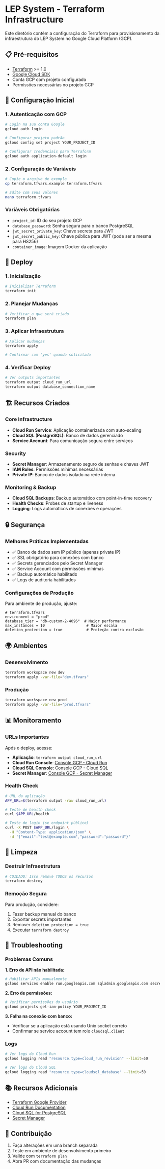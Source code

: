 # LEP System - Terraform Infrastructure

Este diretório contém a configuração do Terraform para provisionamento da infraestrutura do LEP System no Google Cloud Platform (GCP).

## 📋 Pré-requisitos

- [Terraform](https://www.terraform.io/downloads.html) >= 1.0
- [Google Cloud SDK](https://cloud.google.com/sdk/docs/install)
- Conta GCP com projeto configurado
- Permissões necessárias no projeto GCP

## 🔧 Configuração Inicial

### 1. Autenticação com GCP

```bash
# Login na sua conta Google
gcloud auth login

# Configurar projeto padrão
gcloud config set project YOUR_PROJECT_ID

# Configurar credenciais para Terraform
gcloud auth application-default login
```

### 2. Configuração de Variáveis

```bash
# Copie o arquivo de exemplo
cp terraform.tfvars.example terraform.tfvars

# Edite com seus valores
nano terraform.tfvars
```

### Variáveis Obrigatórias

- `project_id`: ID do seu projeto GCP
- `database_password`: Senha segura para o banco PostgreSQL
- `jwt_secret_private_key`: Chave secreta para JWT
- `jwt_secret_public_key`: Chave pública para JWT (pode ser a mesma para HS256)
- `container_image`: Imagem Docker da aplicação

## 🚀 Deploy

### 1. Inicialização

```bash
# Inicializar Terraform
terraform init
```

### 2. Planejar Mudanças

```bash
# Verificar o que será criado
terraform plan
```

### 3. Aplicar Infraestrutura

```bash
# Aplicar mudanças
terraform apply

# Confirmar com 'yes' quando solicitado
```

### 4. Verificar Deploy

```bash
# Ver outputs importantes
terraform output cloud_run_url
terraform output database_connection_name
```

## 🏗️ Recursos Criados

### Core Infrastructure
- **Cloud Run Service**: Aplicação containerizada com auto-scaling
- **Cloud SQL (PostgreSQL)**: Banco de dados gerenciado
- **Service Account**: Para comunicação segura entre serviços

### Security
- **Secret Manager**: Armazenamento seguro de senhas e chaves JWT
- **IAM Roles**: Permissões mínimas necessárias
- **Private IP**: Banco de dados isolado na rede interna

### Monitoring & Backup
- **Cloud SQL Backups**: Backup automático com point-in-time recovery
- **Health Checks**: Probes de startup e liveness
- **Logging**: Logs automáticos de conexões e operações

## 🔒 Segurança

### Melhores Práticas Implementadas

- ✅ Banco de dados sem IP público (apenas private IP)
- ✅ SSL obrigatório para conexões com banco
- ✅ Secrets gerenciados pelo Secret Manager
- ✅ Service Account com permissões mínimas
- ✅ Backup automático habilitado
- ✅ Logs de auditoria habilitados

### Configurações de Produção

Para ambiente de produção, ajuste:

```hcl
# terraform.tfvars
environment = "prod"
database_tier = "db-custom-2-4096"  # Maior performance
max_instances = 10                   # Maior escala
deletion_protection = true           # Proteção contra exclusão
```

## 🌍 Ambientes

### Desenvolvimento
```bash
terraform workspace new dev
terraform apply -var-file="dev.tfvars"
```

### Produção
```bash
terraform workspace new prod
terraform apply -var-file="prod.tfvars"
```

## 📊 Monitoramento

### URLs Importantes

Após o deploy, acesse:

- **Aplicação**: `terraform output cloud_run_url`
- **Cloud Run Console**: [Console GCP - Cloud Run](https://console.cloud.google.com/run)
- **Cloud SQL Console**: [Console GCP - Cloud SQL](https://console.cloud.google.com/sql)
- **Secret Manager**: [Console GCP - Secret Manager](https://console.cloud.google.com/security/secret-manager)

### Health Check

```bash
# URL da aplicação
APP_URL=$(terraform output -raw cloud_run_url)

# Teste de health check
curl $APP_URL/health

# Teste de login (se endpoint público)
curl -X POST $APP_URL/login \
  -H "Content-Type: application/json" \
  -d '{"email":"test@example.com","password":"password"}'
```

## 🧹 Limpeza

### Destruir Infraestrutura

```bash
# CUIDADO: Isso remove TODOS os recursos
terraform destroy
```

### Remoção Segura

Para produção, considere:

1. Fazer backup manual do banco
2. Exportar secrets importantes
3. Remover `deletion_protection = true`
4. Executar `terraform destroy`

## 🔧 Troubleshooting

### Problemas Comuns

**1. Erro de API não habilitada:**
```bash
# Habilitar APIs manualmente
gcloud services enable run.googleapis.com sqladmin.googleapis.com secretmanager.googleapis.com
```

**2. Erro de permissões:**
```bash
# Verificar permissões do usuário
gcloud projects get-iam-policy YOUR_PROJECT_ID
```

**3. Falha na conexão com banco:**
- Verificar se a aplicação está usando Unix socket correto
- Confirmar se service account tem role `cloudsql.client`

### Logs

```bash
# Ver logs do Cloud Run
gcloud logging read "resource.type=cloud_run_revision" --limit=50

# Ver logs do Cloud SQL
gcloud logging read "resource.type=cloudsql_database" --limit=50
```

## 📚 Recursos Adicionais

- [Terraform Google Provider](https://registry.terraform.io/providers/hashicorp/google/latest/docs)
- [Cloud Run Documentation](https://cloud.google.com/run/docs)
- [Cloud SQL for PostgreSQL](https://cloud.google.com/sql/docs/postgres)
- [Secret Manager](https://cloud.google.com/secret-manager/docs)

## 🤝 Contribuição

1. Faça alterações em uma branch separada
2. Teste em ambiente de desenvolvimento primeiro
3. Valide com `terraform plan`
4. Abra PR com documentação das mudanças
